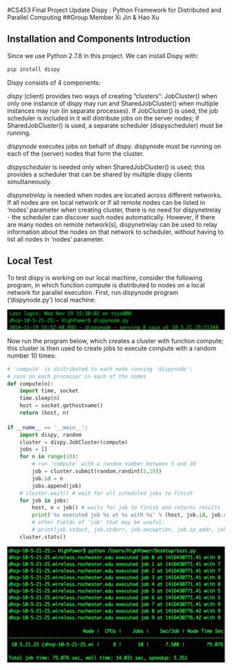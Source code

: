 #CS453 Final Project Update
Dispy : Python Framework for Distributed and Parallel Computing
##Group Member
Xi Jin & Hao Xu
## Installation and Components Introduction
Since we use Python 2.7.8 in this project. We can install Dispy with:
```Bash
pip install dispy
```
Dispy consists of 4 components:

_dispy_ (client) provides two ways of creating “clusters”: JobCluster() when only one instance of dispy may run and SharedJobCluster() when multiple instances may run (in separate processes). If JobCluster() is used, the job scheduler is included in it will distribute jobs on the server nodes; if SharedJobCluster() is used, a separate scheduler (dispyscheduler) must be running.

_dispynode_ executes jobs on behalf of dispy. dispynode must be running on each of the (server) nodes that form the cluster.

_dispyscheduler_ is needed only when SharedJobCluster() is used; this provides a scheduler that can be shared by multiple dispy clients simultaneously.

_dispynetrelay_ is needed when nodes are located across different networks. If all nodes are on local network or if all remote nodes can be listed in ‘nodes’ parameter when creating cluster, there is no need for dispynetrelay - the scheduler can discover such nodes automatically. However, if there are many nodes on remote network(s), dispynetrelay can be used to relay information about the nodes on that network to scheduler, without having to list all nodes in ‘nodes’ parameter.
## Local Test
To test dispy is working on our local machine, consider the following program, in which function compute is distributed to nodes on a local network for parallel execution. First, run dispynode program (‘dispynode.py’) local machine:

![Alt text](Images/screenshot_dispynode.jpg "Starting a Dispy Node")

Now run the program below, which creates a cluster with function compute; this cluster is then used to create jobs to execute compute with a random number 10 times:
```Python
# 'compute' is distributed to each node running 'dispynode';
# runs on each processor in each of the nodes
def compute(n):
    import time, socket
    time.sleep(n)
    host = socket.gethostname()
    return (host, n)

if __name__ == '__main__':
    import dispy, random
    cluster = dispy.JobCluster(compute)
    jobs = []
    for n in range(10):
        # run 'compute' with a random number between 5 and 10
        job = cluster.submit(random.randint(5,10))
        job.id = n
        jobs.append(job)
    # cluster.wait() # wait for all scheduled jobs to finish
    for job in jobs:
        host, n = job() # waits for job to finish and returns results
        print('%s executed job %s at %s with %s' % (host, job.id, job.start_time, n))
        # other fields of 'job' that may be useful:
        # print(job.stdout, job.stderr, job.exception, job.ip_addr, job.start_time, job.end_time)
    cluster.stats()
```
![Alt text](Images/screenshot_test.jpg "Testing")